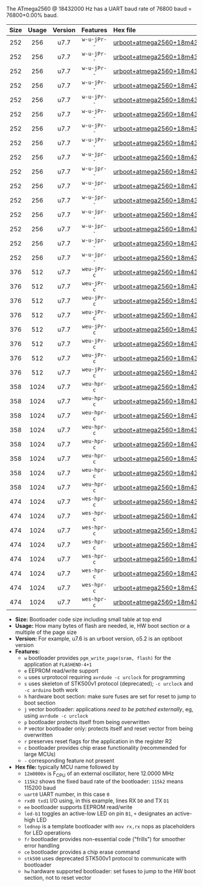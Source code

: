The ATmega2560 @ 18432000 Hz has a UART baud rate of 76800 baud = 76800+0.00% baud.

|Size|Usage|Version|Features|Hex file|
|:-:|:-:|:-:|:-:|:--|
|252|256|u7.7|`w-u-jPr--`|[urboot+atmega2560+18m4320x+++76k8_uart0_rxe0_txe1_led+b7.hex](https://raw.githubusercontent.com/stefanrueger/urboot.hex/main/mcus/atmega2560/external_oscillator/fcpu+18m4320_Hz/br+++76k8_bps/urboot+atmega2560+18m4320x+++76k8_uart0_rxe0_txe1_led+b7.hex)|
|252|256|u7.7|`w-u-jPr--`|[urboot+atmega2560+18m4320x+++76k8_uart0_rxe0_txe1_lednop.hex](https://raw.githubusercontent.com/stefanrueger/urboot.hex/main/mcus/atmega2560/external_oscillator/fcpu+18m4320_Hz/br+++76k8_bps/urboot+atmega2560+18m4320x+++76k8_uart0_rxe0_txe1_lednop.hex)|
|252|256|u7.7|`w-u-jPr--`|[urboot+atmega2560+18m4320x+++76k8_uart1_rxd2_txd3_led+b7.hex](https://raw.githubusercontent.com/stefanrueger/urboot.hex/main/mcus/atmega2560/external_oscillator/fcpu+18m4320_Hz/br+++76k8_bps/urboot+atmega2560+18m4320x+++76k8_uart1_rxd2_txd3_led+b7.hex)|
|252|256|u7.7|`w-u-jPr--`|[urboot+atmega2560+18m4320x+++76k8_uart1_rxd2_txd3_lednop.hex](https://raw.githubusercontent.com/stefanrueger/urboot.hex/main/mcus/atmega2560/external_oscillator/fcpu+18m4320_Hz/br+++76k8_bps/urboot+atmega2560+18m4320x+++76k8_uart1_rxd2_txd3_lednop.hex)|
|252|256|u7.7|`w-u-jPr--`|[urboot+atmega2560+18m4320x+++76k8_uart2_rxh0_txh1_led+b7.hex](https://raw.githubusercontent.com/stefanrueger/urboot.hex/main/mcus/atmega2560/external_oscillator/fcpu+18m4320_Hz/br+++76k8_bps/urboot+atmega2560+18m4320x+++76k8_uart2_rxh0_txh1_led+b7.hex)|
|252|256|u7.7|`w-u-jPr--`|[urboot+atmega2560+18m4320x+++76k8_uart2_rxh0_txh1_lednop.hex](https://raw.githubusercontent.com/stefanrueger/urboot.hex/main/mcus/atmega2560/external_oscillator/fcpu+18m4320_Hz/br+++76k8_bps/urboot+atmega2560+18m4320x+++76k8_uart2_rxh0_txh1_lednop.hex)|
|252|256|u7.7|`w-u-jPr--`|[urboot+atmega2560+18m4320x+++76k8_uart3_rxj0_txj1_led+b7.hex](https://raw.githubusercontent.com/stefanrueger/urboot.hex/main/mcus/atmega2560/external_oscillator/fcpu+18m4320_Hz/br+++76k8_bps/urboot+atmega2560+18m4320x+++76k8_uart3_rxj0_txj1_led+b7.hex)|
|252|256|u7.7|`w-u-jPr--`|[urboot+atmega2560+18m4320x+++76k8_uart3_rxj0_txj1_lednop.hex](https://raw.githubusercontent.com/stefanrueger/urboot.hex/main/mcus/atmega2560/external_oscillator/fcpu+18m4320_Hz/br+++76k8_bps/urboot+atmega2560+18m4320x+++76k8_uart3_rxj0_txj1_lednop.hex)|
|252|256|u7.7|`w-u-jpr--`|[urboot+atmega2560+18m4320x+++76k8_uart0_rxe0_txe1_led+b7_fr.hex](https://raw.githubusercontent.com/stefanrueger/urboot.hex/main/mcus/atmega2560/external_oscillator/fcpu+18m4320_Hz/br+++76k8_bps/urboot+atmega2560+18m4320x+++76k8_uart0_rxe0_txe1_led+b7_fr.hex)|
|252|256|u7.7|`w-u-jpr--`|[urboot+atmega2560+18m4320x+++76k8_uart0_rxe0_txe1_lednop_fr.hex](https://raw.githubusercontent.com/stefanrueger/urboot.hex/main/mcus/atmega2560/external_oscillator/fcpu+18m4320_Hz/br+++76k8_bps/urboot+atmega2560+18m4320x+++76k8_uart0_rxe0_txe1_lednop_fr.hex)|
|252|256|u7.7|`w-u-jpr--`|[urboot+atmega2560+18m4320x+++76k8_uart1_rxd2_txd3_led+b7_fr.hex](https://raw.githubusercontent.com/stefanrueger/urboot.hex/main/mcus/atmega2560/external_oscillator/fcpu+18m4320_Hz/br+++76k8_bps/urboot+atmega2560+18m4320x+++76k8_uart1_rxd2_txd3_led+b7_fr.hex)|
|252|256|u7.7|`w-u-jpr--`|[urboot+atmega2560+18m4320x+++76k8_uart1_rxd2_txd3_lednop_fr.hex](https://raw.githubusercontent.com/stefanrueger/urboot.hex/main/mcus/atmega2560/external_oscillator/fcpu+18m4320_Hz/br+++76k8_bps/urboot+atmega2560+18m4320x+++76k8_uart1_rxd2_txd3_lednop_fr.hex)|
|252|256|u7.7|`w-u-jpr--`|[urboot+atmega2560+18m4320x+++76k8_uart2_rxh0_txh1_led+b7_fr.hex](https://raw.githubusercontent.com/stefanrueger/urboot.hex/main/mcus/atmega2560/external_oscillator/fcpu+18m4320_Hz/br+++76k8_bps/urboot+atmega2560+18m4320x+++76k8_uart2_rxh0_txh1_led+b7_fr.hex)|
|252|256|u7.7|`w-u-jpr--`|[urboot+atmega2560+18m4320x+++76k8_uart2_rxh0_txh1_lednop_fr.hex](https://raw.githubusercontent.com/stefanrueger/urboot.hex/main/mcus/atmega2560/external_oscillator/fcpu+18m4320_Hz/br+++76k8_bps/urboot+atmega2560+18m4320x+++76k8_uart2_rxh0_txh1_lednop_fr.hex)|
|252|256|u7.7|`w-u-jpr--`|[urboot+atmega2560+18m4320x+++76k8_uart3_rxj0_txj1_led+b7_fr.hex](https://raw.githubusercontent.com/stefanrueger/urboot.hex/main/mcus/atmega2560/external_oscillator/fcpu+18m4320_Hz/br+++76k8_bps/urboot+atmega2560+18m4320x+++76k8_uart3_rxj0_txj1_led+b7_fr.hex)|
|252|256|u7.7|`w-u-jpr--`|[urboot+atmega2560+18m4320x+++76k8_uart3_rxj0_txj1_lednop_fr.hex](https://raw.githubusercontent.com/stefanrueger/urboot.hex/main/mcus/atmega2560/external_oscillator/fcpu+18m4320_Hz/br+++76k8_bps/urboot+atmega2560+18m4320x+++76k8_uart3_rxj0_txj1_lednop_fr.hex)|
|376|512|u7.7|`weu-jPr-c`|[urboot+atmega2560+18m4320x+++76k8_uart0_rxe0_txe1_ee_led+b7_fr_ce.hex](https://raw.githubusercontent.com/stefanrueger/urboot.hex/main/mcus/atmega2560/external_oscillator/fcpu+18m4320_Hz/br+++76k8_bps/urboot+atmega2560+18m4320x+++76k8_uart0_rxe0_txe1_ee_led+b7_fr_ce.hex)|
|376|512|u7.7|`weu-jPr-c`|[urboot+atmega2560+18m4320x+++76k8_uart0_rxe0_txe1_ee_lednop_fr_ce.hex](https://raw.githubusercontent.com/stefanrueger/urboot.hex/main/mcus/atmega2560/external_oscillator/fcpu+18m4320_Hz/br+++76k8_bps/urboot+atmega2560+18m4320x+++76k8_uart0_rxe0_txe1_ee_lednop_fr_ce.hex)|
|376|512|u7.7|`weu-jPr-c`|[urboot+atmega2560+18m4320x+++76k8_uart1_rxd2_txd3_ee_led+b7_fr_ce.hex](https://raw.githubusercontent.com/stefanrueger/urboot.hex/main/mcus/atmega2560/external_oscillator/fcpu+18m4320_Hz/br+++76k8_bps/urboot+atmega2560+18m4320x+++76k8_uart1_rxd2_txd3_ee_led+b7_fr_ce.hex)|
|376|512|u7.7|`weu-jPr-c`|[urboot+atmega2560+18m4320x+++76k8_uart1_rxd2_txd3_ee_lednop_fr_ce.hex](https://raw.githubusercontent.com/stefanrueger/urboot.hex/main/mcus/atmega2560/external_oscillator/fcpu+18m4320_Hz/br+++76k8_bps/urboot+atmega2560+18m4320x+++76k8_uart1_rxd2_txd3_ee_lednop_fr_ce.hex)|
|376|512|u7.7|`weu-jPr-c`|[urboot+atmega2560+18m4320x+++76k8_uart2_rxh0_txh1_ee_led+b7_fr_ce.hex](https://raw.githubusercontent.com/stefanrueger/urboot.hex/main/mcus/atmega2560/external_oscillator/fcpu+18m4320_Hz/br+++76k8_bps/urboot+atmega2560+18m4320x+++76k8_uart2_rxh0_txh1_ee_led+b7_fr_ce.hex)|
|376|512|u7.7|`weu-jPr-c`|[urboot+atmega2560+18m4320x+++76k8_uart2_rxh0_txh1_ee_lednop_fr_ce.hex](https://raw.githubusercontent.com/stefanrueger/urboot.hex/main/mcus/atmega2560/external_oscillator/fcpu+18m4320_Hz/br+++76k8_bps/urboot+atmega2560+18m4320x+++76k8_uart2_rxh0_txh1_ee_lednop_fr_ce.hex)|
|376|512|u7.7|`weu-jPr-c`|[urboot+atmega2560+18m4320x+++76k8_uart3_rxj0_txj1_ee_led+b7_fr_ce.hex](https://raw.githubusercontent.com/stefanrueger/urboot.hex/main/mcus/atmega2560/external_oscillator/fcpu+18m4320_Hz/br+++76k8_bps/urboot+atmega2560+18m4320x+++76k8_uart3_rxj0_txj1_ee_led+b7_fr_ce.hex)|
|376|512|u7.7|`weu-jPr-c`|[urboot+atmega2560+18m4320x+++76k8_uart3_rxj0_txj1_ee_lednop_fr_ce.hex](https://raw.githubusercontent.com/stefanrueger/urboot.hex/main/mcus/atmega2560/external_oscillator/fcpu+18m4320_Hz/br+++76k8_bps/urboot+atmega2560+18m4320x+++76k8_uart3_rxj0_txj1_ee_lednop_fr_ce.hex)|
|358|1024|u7.7|`weu-hpr-c`|[urboot+atmega2560+18m4320x+++76k8_uart0_rxe0_txe1_ee_led+b7_fr_ce_hw.hex](https://raw.githubusercontent.com/stefanrueger/urboot.hex/main/mcus/atmega2560/external_oscillator/fcpu+18m4320_Hz/br+++76k8_bps/urboot+atmega2560+18m4320x+++76k8_uart0_rxe0_txe1_ee_led+b7_fr_ce_hw.hex)|
|358|1024|u7.7|`weu-hpr-c`|[urboot+atmega2560+18m4320x+++76k8_uart0_rxe0_txe1_ee_lednop_fr_ce_hw.hex](https://raw.githubusercontent.com/stefanrueger/urboot.hex/main/mcus/atmega2560/external_oscillator/fcpu+18m4320_Hz/br+++76k8_bps/urboot+atmega2560+18m4320x+++76k8_uart0_rxe0_txe1_ee_lednop_fr_ce_hw.hex)|
|358|1024|u7.7|`weu-hpr-c`|[urboot+atmega2560+18m4320x+++76k8_uart1_rxd2_txd3_ee_led+b7_fr_ce_hw.hex](https://raw.githubusercontent.com/stefanrueger/urboot.hex/main/mcus/atmega2560/external_oscillator/fcpu+18m4320_Hz/br+++76k8_bps/urboot+atmega2560+18m4320x+++76k8_uart1_rxd2_txd3_ee_led+b7_fr_ce_hw.hex)|
|358|1024|u7.7|`weu-hpr-c`|[urboot+atmega2560+18m4320x+++76k8_uart1_rxd2_txd3_ee_lednop_fr_ce_hw.hex](https://raw.githubusercontent.com/stefanrueger/urboot.hex/main/mcus/atmega2560/external_oscillator/fcpu+18m4320_Hz/br+++76k8_bps/urboot+atmega2560+18m4320x+++76k8_uart1_rxd2_txd3_ee_lednop_fr_ce_hw.hex)|
|358|1024|u7.7|`weu-hpr-c`|[urboot+atmega2560+18m4320x+++76k8_uart2_rxh0_txh1_ee_led+b7_fr_ce_hw.hex](https://raw.githubusercontent.com/stefanrueger/urboot.hex/main/mcus/atmega2560/external_oscillator/fcpu+18m4320_Hz/br+++76k8_bps/urboot+atmega2560+18m4320x+++76k8_uart2_rxh0_txh1_ee_led+b7_fr_ce_hw.hex)|
|358|1024|u7.7|`weu-hpr-c`|[urboot+atmega2560+18m4320x+++76k8_uart2_rxh0_txh1_ee_lednop_fr_ce_hw.hex](https://raw.githubusercontent.com/stefanrueger/urboot.hex/main/mcus/atmega2560/external_oscillator/fcpu+18m4320_Hz/br+++76k8_bps/urboot+atmega2560+18m4320x+++76k8_uart2_rxh0_txh1_ee_lednop_fr_ce_hw.hex)|
|358|1024|u7.7|`weu-hpr-c`|[urboot+atmega2560+18m4320x+++76k8_uart3_rxj0_txj1_ee_led+b7_fr_ce_hw.hex](https://raw.githubusercontent.com/stefanrueger/urboot.hex/main/mcus/atmega2560/external_oscillator/fcpu+18m4320_Hz/br+++76k8_bps/urboot+atmega2560+18m4320x+++76k8_uart3_rxj0_txj1_ee_led+b7_fr_ce_hw.hex)|
|358|1024|u7.7|`weu-hpr-c`|[urboot+atmega2560+18m4320x+++76k8_uart3_rxj0_txj1_ee_lednop_fr_ce_hw.hex](https://raw.githubusercontent.com/stefanrueger/urboot.hex/main/mcus/atmega2560/external_oscillator/fcpu+18m4320_Hz/br+++76k8_bps/urboot+atmega2560+18m4320x+++76k8_uart3_rxj0_txj1_ee_lednop_fr_ce_hw.hex)|
|474|1024|u7.7|`wes-hpr-c`|[urboot+atmega2560+18m4320x+++76k8_uart0_rxe0_txe1_ee_led+b7_fr_ce_stk500_hw.hex](https://raw.githubusercontent.com/stefanrueger/urboot.hex/main/mcus/atmega2560/external_oscillator/fcpu+18m4320_Hz/br+++76k8_bps/urboot+atmega2560+18m4320x+++76k8_uart0_rxe0_txe1_ee_led+b7_fr_ce_stk500_hw.hex)|
|474|1024|u7.7|`wes-hpr-c`|[urboot+atmega2560+18m4320x+++76k8_uart0_rxe0_txe1_ee_lednop_fr_ce_stk500_hw.hex](https://raw.githubusercontent.com/stefanrueger/urboot.hex/main/mcus/atmega2560/external_oscillator/fcpu+18m4320_Hz/br+++76k8_bps/urboot+atmega2560+18m4320x+++76k8_uart0_rxe0_txe1_ee_lednop_fr_ce_stk500_hw.hex)|
|474|1024|u7.7|`wes-hpr-c`|[urboot+atmega2560+18m4320x+++76k8_uart1_rxd2_txd3_ee_led+b7_fr_ce_stk500_hw.hex](https://raw.githubusercontent.com/stefanrueger/urboot.hex/main/mcus/atmega2560/external_oscillator/fcpu+18m4320_Hz/br+++76k8_bps/urboot+atmega2560+18m4320x+++76k8_uart1_rxd2_txd3_ee_led+b7_fr_ce_stk500_hw.hex)|
|474|1024|u7.7|`wes-hpr-c`|[urboot+atmega2560+18m4320x+++76k8_uart1_rxd2_txd3_ee_lednop_fr_ce_stk500_hw.hex](https://raw.githubusercontent.com/stefanrueger/urboot.hex/main/mcus/atmega2560/external_oscillator/fcpu+18m4320_Hz/br+++76k8_bps/urboot+atmega2560+18m4320x+++76k8_uart1_rxd2_txd3_ee_lednop_fr_ce_stk500_hw.hex)|
|474|1024|u7.7|`wes-hpr-c`|[urboot+atmega2560+18m4320x+++76k8_uart2_rxh0_txh1_ee_led+b7_fr_ce_stk500_hw.hex](https://raw.githubusercontent.com/stefanrueger/urboot.hex/main/mcus/atmega2560/external_oscillator/fcpu+18m4320_Hz/br+++76k8_bps/urboot+atmega2560+18m4320x+++76k8_uart2_rxh0_txh1_ee_led+b7_fr_ce_stk500_hw.hex)|
|474|1024|u7.7|`wes-hpr-c`|[urboot+atmega2560+18m4320x+++76k8_uart2_rxh0_txh1_ee_lednop_fr_ce_stk500_hw.hex](https://raw.githubusercontent.com/stefanrueger/urboot.hex/main/mcus/atmega2560/external_oscillator/fcpu+18m4320_Hz/br+++76k8_bps/urboot+atmega2560+18m4320x+++76k8_uart2_rxh0_txh1_ee_lednop_fr_ce_stk500_hw.hex)|
|474|1024|u7.7|`wes-hpr-c`|[urboot+atmega2560+18m4320x+++76k8_uart3_rxj0_txj1_ee_led+b7_fr_ce_stk500_hw.hex](https://raw.githubusercontent.com/stefanrueger/urboot.hex/main/mcus/atmega2560/external_oscillator/fcpu+18m4320_Hz/br+++76k8_bps/urboot+atmega2560+18m4320x+++76k8_uart3_rxj0_txj1_ee_led+b7_fr_ce_stk500_hw.hex)|
|474|1024|u7.7|`wes-hpr-c`|[urboot+atmega2560+18m4320x+++76k8_uart3_rxj0_txj1_ee_lednop_fr_ce_stk500_hw.hex](https://raw.githubusercontent.com/stefanrueger/urboot.hex/main/mcus/atmega2560/external_oscillator/fcpu+18m4320_Hz/br+++76k8_bps/urboot+atmega2560+18m4320x+++76k8_uart3_rxj0_txj1_ee_lednop_fr_ce_stk500_hw.hex)|

- **Size:** Bootloader code size including small table at top end
- **Usage:** How many bytes of flash are needed, ie, HW boot section or a multiple of the page size
- **Version:** For example, u7.6 is an urboot version, o5.2 is an optiboot version
- **Features:**
  + `w` bootloader provides `pgm_write_page(sram, flash)` for the application at `FLASHEND-4+1`
  + `e` EEPROM read/write support
  + `u` uses urprotocol requiring `avrdude -c urclock` for programming
  + `s` uses skeleton of STK500v1 protocol (deprecated); `-c urclock` and `-c arduino` both work
  + `h` hardware boot section: make sure fuses are set for reset to jump to boot section
  + `j` vector bootloader: applications *need to be patched externally*, eg, using `avrdude -c urclock`
  + `p` bootloader protects itself from being overwritten
  + `P` vector bootloader only: protects itself and reset vector from being overwritten
  + `r` preserves reset flags for the application in the register R2
  + `c` bootloader provides chip erase functionality (recommended for large MCUs)
  + `-` corresponding feature not present
- **Hex file:** typically MCU name followed by
  + `12m0000x` is F<sub>CPU</sub> of an external oscillator, here 12.0000 MHz
  + `115k2` shows the fixed baud rate of the bootloader: `115k2` means 115200 baud
  + `uart0` UART number, in this case `0`
  + `rxd0 txd1` I/O using, in this example, lines RX `D0` and TX `D1`
  + `ee` bootloader supports EEPROM read/write
  + `led-b1` toggles an active-low LED on pin `B1`, `+` designates an active-high LED
  + `lednop` is a template bootloader with `mov rx,rx` nops as placeholders for LED operations
  + `fr` bootloader provides non-essential code ("frills") for smoother error handling
  + `ce` bootloader provides a chip erase command
  + `stk500` uses deprecated STK500v1 protocol to communicate with bootloader
  + `hw` hardware supported bootloader: set fuses to jump to the HW boot section, not to reset vector
